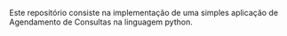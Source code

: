 Este repositório consiste na implementação de uma simples aplicação de Agendamento de Consultas na linguagem python.
